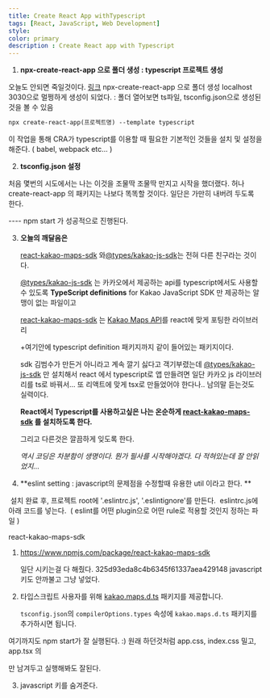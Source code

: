 ```yaml
---
title: Create React App withTypescript
tags: [React, JavaScript, Web Development]
style: 
color: primary
description : Create React app with Typescript
---
```


1. **npx-create-react-app 으로 폴더 생성 : typescript 프로젝트 생성** 

오늘도 안되면 죽일것이다. 
[링크](https://velog.io/@miiunii/CRACreate-React-App%EC%9C%BC%EB%A1%9C-Typescript-%EC%84%A4%EC%A0%95%ED%95%98%EA%B8%B0) npx-create-react-app 으로 폴더 생성 
localhost  3030으로 멀쩡하게 생성이 되었다. 
: 폴더 열어보면 ts파일, tsconfig.json으로 생성된것을 볼 수 있음 

```tex
npx create-react-app(프로젝트명) --template typescript
```

이 작업을 통해 CRA가 typescript를 이용할 때 필요한 기본적인 것들을 설치 및 설정을 해준다.
( babel, webpack etc... )



2. **tsconfig.json 설정**

 처음 몇번의 시도에서는 나는 이것을 조물딱 조물딱 만지고 시작을 했더랬다. 
허나 create-react-app 의 패키지는 나보다 똑똑할 것이다. 일단은 가만히 내버려 두도록 한다.  

---- npm start 가 성공적으로 진행된다. 



3. **오늘의 깨달음은**


   [react-kakao-maps-sdk](https://www.npmjs.com/package/react-kakao-maps-sdk) 와[@types/kakao-js-sdk](https://www.npmjs.com/package/@types/kakao-js-sdk)는 전혀 다른 친구라는 것이다. 

   [@types/kakao-js-sdk](https://www.npmjs.com/package/@types/kakao-js-sdk) 는 카카오에서 제공하는 api를 typescript에서도 사용할 수 있도록 
   **TypeScript definitions** for Kakao JavaScript SDK 만 제공하는 알맹이 없는 파일이고

   [react-kakao-maps-sdk](https://www.npmjs.com/package/react-kakao-maps-sdk) 는 [Kakao Maps API](https://apis.map.kakao.com/)를 react에 맞게 포팅한 라이브러리 

   +여기안에 typescript definition 패키지까지 같이 들어있는 패키지이다. 

   sdk 김범수가 만든거 아니라고 계속 깔기 싫다고 객기부렸는데 [@types/kakao-js-sdk](https://www.npmjs.com/package/@types/kakao-js-sdk) 만 설치해서 react 에서 typescript로 앱 만들려면 일단 카카오 js 라이브러리를 ts로 바꿔서... 또 리액트에 맞게 tsx로 만들었어야 한다나..
   남의말 듣는것도 실력이다. 

   **React에서 Typescript를 사용하고싶은 나는 온순하게 [react-kakao-maps-sdk](https://www.npmjs.com/package/react-kakao-maps-sdk) 를 설치하도록 한다.**

   그리고 다른것은 깔끔하게 잊도록 한다. 

   

   *역시 코딩은 차분함이 생명이다. 뭔가 필사를  시작해야겠다. 다 적혀있는데 잘 안읽었지...*



4. **eslint setting : javascript의 문제점을 수정할때 유용한 util 이라고 한다. **

​		설치 완료 후, 프로젝트 root에 '.eslintrc.js', '.eslintignore'를 만든다.
​		eslintrc.js에 아래 코드를 넣는다.
​		( eslint를 어떤 plugin으로 어떤 rule로 적용할 것인지 정하는 파일 )







react-kakao-maps-sdk

1. https://www.npmjs.com/package/react-kakao-maps-sdk

   일단 시키는걸 다 해줬다. 
   325d93eda8c4b6345f61337aea429148
   javascript키도 안까불고 그냥 넣었다. 
   
2. 타입스크립트 사용자를 위해 [kakao.maps.d.ts](https://github.com/JaeSeoKim/kakao.maps.d.ts) 패키지를 제공합니다.

   `tsconfig.json`의 `compilerOptions.types` 속성에 `kakao.maps.d.ts` 패키지를 추가하시면 됩니다.



여기까지도 npm start가 잘 실행된다. :) 
원래 하던것처럼 app.css, index.css 밀고, 
app.tsx 의<div classname =App> 만 남겨두고 실행해봐도 잘된다. 



3. javascript 키를 숨겨준다. 


